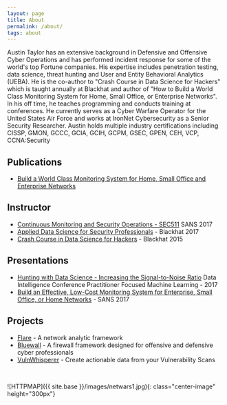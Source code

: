 ```yaml
---
layout: page
title: About
permalink: /about/
tags: about
---
```


Austin Taylor has an extensive background in Defensive and Offensive Cyber Operations and has performed incident response for some of the world's top Fortune companies. His expertise includes penetration testing, data science, threat hunting and User and Entity Behavioral Analytics (UEBA). He is the co-author to "Crash Course in Data Science for Hackers" which is taught annually at Blackhat and author of "How to Build a World Class Monitoring System for Home, Small Office, or Enterprise Networks". In his off time, he teaches programming and conducts training at conferences. He currently serves as a Cyber Warfare Operator for the United States Air Force and works at IronNet Cybersecurity as a Senior Security Researcher. Austin holds multiple industry certifications including CISSP, GMON, GCCC, GCIA, GCIH, GCPM, GSEC, GPEN, CEH, VCP, CCNA:Security

Publications
------------
* [Build a World Class Monitoring System for Home, Small Office and Enterprise Networks](https://www.sans.org/reading-room/whitepapers/detection/continuous-monitoring-build-world-class-monitoring-system-enterprise-small-office-home-37477)

Instructor
----------
* [Continuous Monitoring and Security Operations - SEC511](https://www.sans.org/mentor/class/sec511-columbia-12sep2017-austin-taylor) SANS 2017
* [Applied Data Science for Security Professionals](https://www.blackhat.com/us-17/training/applied-data-science-for-security-professionals.html) - Blackhat 2017
* [Crash Course in Data Science for Hackers](https://www.blackhat.com/us-15/training/crash-course-in-data-science-for-hackers.html) - Blackhat 2015

Presentations
-------------
* [Hunting with Data Science - Increasing the Signal-to-Noise Ratio](http://www.data-intelligence.ai/presentations/27) Data Intelligence Conference
Practitioner Focused Machine Learning - 2017
* [Build an Effective, Low-Cost Monitoring System for Enterprise, Small Office, or Home Networks](https://www.sans.org/event/columbia-2017/bonus-sessions/12850) - SANS 2017

Projects
--------
* [Flare](https://github.com/austin-taylor/flare) - A network analytic framework
* [Bluewall](https://github.com/austin-taylor/bluewall) - A firewall framework designed for offensive and defensive cyber professionals
* [VulnWhisperer](https://github.com/austin-taylor/VulnWhisperer) - Create actionable data from your Vulnerability Scans

<br>

![HTTPMAP]({{ site.base }}/images/netwars1.jpg){: class="center-image" height="300px"}
<br>



